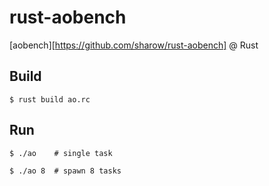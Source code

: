 rust-aobench
============

[aobench][https://github.com/sharow/rust-aobench] @ Rust


## Build
`$ rust build ao.rc`

## Run
`$ ./ao    # single task`

`$ ./ao 8  # spawn 8 tasks`

